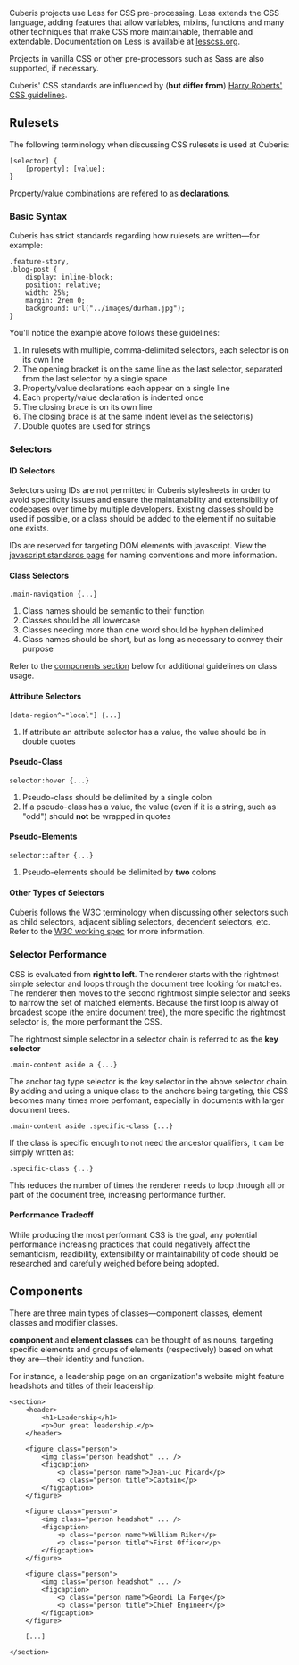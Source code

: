 <!---
Table of Contents

* Introduction
* LESS as a Framework
	* _explanation_
	* _also support SASS and vanilla CSS if necessary_
* Basics
	* Ruleset Guidelines
		* Basic Syntax
			* _opening brace on same line as selector_
			* _one space before opening brace_
			* _properties and values on the same line_
			* _one space after colon that follows property name_
			* _each property/value declaration on its own line_
			* _each property/value declaration indented_
			* _closing brace on its own line_
		* Supplemental Syntax
			* _in rulesets with multiple selectors, each selector on its own line_
	* Classes and IDs
		* _IDs reserved for JS selectors_
		* ID Naming Conventions
			* _'#js-...'_
		* Class Naming Conventions
			* 
* Organization
	* Table of Contents
	* Comments
		* Sectioning Comments
		* Descriptive Comments
	* Meaningful Whitespace
		* Between Rulesets
		* Delimiting Sections
		* Aligning Values of Related Declarations (Optional)
* File Structure
	* Overview
		* _app_
		* _normalize_
		* _tools_
		* _globals_
		* _components_
	* App
		* _table of contents, comments, and imports only&mdash;no rulesets_
	* Normalize
		* _required_
		* _imported first_

In progress...

***
-->

Cuberis projects use Less for CSS pre-processing. Less extends the CSS language, adding features that allow variables, mixins, functions and many other techniques that make CSS more maintainable, themable and extendable. Documentation on Less is available at [lesscss.org](http://lesscss.org).

Projects in vanilla CSS or other pre-processors such as Sass are also supported, if necessary.

Cuberis' CSS standards are influenced by (**but differ from**) [Harry Roberts' CSS guidelines](http://cssguidelin.es/).

## Rulesets

The following terminology when discussing CSS rulesets is used at Cuberis:

	[selector] {
		[property]: [value];
	}

Property/value combinations are refered to as **declarations**.

### Basic Syntax
Cuberis has strict standards regarding how rulesets are written—for example:

	.feature-story,
	.blog-post {
		display: inline-block;
		position: relative;
		width: 25%;
		margin: 2rem 0;
		background: url("../images/durham.jpg");
	}

You'll notice the example above follows these guidelines:

1. In rulesets with multiple, comma-delimited selectors, each selector is on its own line
2. The opening bracket is on the same line as the last selector, separated from the last selector by a single space
3. Property/value declarations each appear on a single line
4. Each property/value declaration is indented once
5. The closing brace is on its own line
6. The closing brace is at the same indent level as the selector(s)
7. Double quotes are used for strings

<!---
Additionally, properties should ideally be ordered as follows (some properties omitted for brevity):

1. display
2. position
3. [dimensions]
	1. width
	2. max-width
	3. height
	4. max-height
4. [box]
	1. margin
	2. padding
	3. box-sizing
5. [positioning]
	1. top
	2. left
	3. right
	3. bottom
6. 
-->

### Selectors


#### ID Selectors

Selectors using IDs are not permitted in Cuberis stylesheets in order to avoid specificity issues and ensure the maintanability and extensibility of codebases over time by multiple developers. Existing classes should be used if possible, or a class should be added to the element if no suitable one exists.

IDs are reserved for targeting DOM elements with javascript. View the [javascript standards page](#) for naming conventions and more information.

#### Class Selectors

	.main-navigation {...}

1. Class names should be semantic to their function
2. Classes should be all lowercase
3. Classes needing more than one word should be hyphen delimited
4. Class names should be short, but as long as necessary to convey their purpose

Refer to the [components section](#) below for additional guidelines on class usage.

#### Attribute Selectors

	[data-region^="local"] {...}

1. If attribute an attribute selector has a value, the value should be in double quotes

#### Pseudo-Class

	selector:hover {...}

1. Pseudo-class should be delimited by a single colon
2. If a pseudo-class has a value, the value (even if it is a string, such as "odd") should **not** be wrapped in quotes

#### Pseudo-Elements

	selector::after {...}
1. Pseudo-elements should be delimited by **two** colons

#### Other Types of Selectors

Cuberis follows the W3C terminology when discussing other selectors such as child selectors, adjacent sibling selectors, decendent selectors, etc. Refer to the [W3C working spec](http://www.w3.org/TR/2009/PR-css3-selectors-20091215/) for more information. 

### Selector Performance

CSS is evaluated from **right to left**. The renderer starts with the rightmost simple selector and loops through the document tree looking for matches. The renderer then moves to the second rightmost simple selector and seeks to narrow the set of matched elements. Because the first loop is alway of broadest scope (the entire document tree), the more specific the rightmost selector is, the more performant the CSS.

The rightmost simple selector in a selector chain is referred to as the **key selector**

	.main-content aside a {...}

The anchor tag type selector is the key selector in the above selector chain. By adding and using a unique class to the anchors being targeting, this CSS becomes many times more perfomant, especially in documents with larger document trees.

	.main-content aside .specific-class {...} 

If the class is specific enough to not need the ancestor qualifiers, it can be simply written as:

	.specific-class {...}

This reduces the number of times the renderer needs to loop through all or part of the document tree, increasing performance further.

#### Performance Tradeoff

While producing the most performant CSS is the goal, any potential performance increasing practices that could negatively affect the semanticism, readibility, extensibility or maintainability of code should be researched and carefully weighed before being adopted.

## Components
There are three main types of classes—component classes, element classes and modifier classes.

**component** and **element classes** can be thought of as nouns, targeting specific elements and groups of elements (respectively) based on what they are—their identity and function.

For instance, a leadership page on an organization's website might feature headshots and titles of their leadership:

	<section>
		<header>
			<h1>Leadership</h1>
			<p>Our great leadership.</p>
		</header>

		<figure class="person">
			<img class="person headshot" ... />
			<figcaption>
				<p class="person name">Jean-Luc Picard</p>
				<p class="person title">Captain</p>
			</figcaption>
		</figure>

		<figure class="person">
			<img class="person headshot" ... />
			<figcaption>
				<p class="person name">William Riker</p>
				<p class="person title">First Officer</p>
			</figcaption>
		</figure>

		<figure class="person">
			<img class="person headshot" ... />
			<figcaption>
				<p class="person name">Geordi La Forge</p>
				<p class="person title">Chief Engineer</p>
			</figcaption>
		</figure>

		[...]

	</section>









<!---

##app.less and what it means for _you_

Your app.less file should not contain any explicit attribute definitions. Rather, it should serve as a home for imported component files (e.g. buttons, lists, forms, etc) and merely assigned pre-designed library styles to explicitly-named application usages.

Your LESS directory should be broken into three distinct parts: globals, components, and app.less itself. Globals should contain code written in the most abstract, reusable way possible and be written with language that denotes their visual appearance. Think of globals as your block level elements--buttons, forms, type, etc. Globals should be the only place where explicit CSS is written.

Components should integrate globals as mixins, and be written with language that denotes their "purpose" on the page. Think of components as "sections" or "parts" of a website.

App.less contains nothing but import statements that compile your components and globals.

(Also I should at some point mention we use LESS, not SASS. Deal with it.)

Here's an example of what a \_globals file named \_buttons.less might look like. Note that modifiers are as descriptive as possible. (Also note the parantheses with .btn, which prevents it from being output to the compiled CSS file. )

	.btn() {
		border-radius: 4px;
		padding: 1em 2em;
		background: @grey;

		&.green {
			background: @green;
		}
		&.red {
			background: @red;
		}
		&.square {
			border-radius: 0;
		}	
		&.extra-padding {
			padding: 1.5em 3em;
		}
	}

This would then be used as a mixin within our \_components files. Let's say we have a button associated with a person and a button associated with a product. The person button is green and square, the product button is red and has extra padding. This is our \_person.less file:

	.person .btn {
		.btn.green.square();
	}

and this is our \product.less file:

	.product .btn {
		.btn.red.extra-padding();
	}

Our app.less file then looks something like this: 

	@import("globals/buttons.less");
	@import("components/person.less");
	@import("components/product.less");

This system allows for an element's display characteristics to maintain a separation between *what* it is and *how* it looks on a page. This in turn allows for maximum reusability of code because form and function are distinct.

##Nesting

The only time that nested selectors should be used is with LESS' & operator. This is useful for making modifiers children of their more general counterparts, which keeps "sibling" styles grouped together for maximum legibility and order. This may also be useful for pseudoelements (i.e. :before and :after).

##Hyphenation

There shall be no instances of double-hyphenation in class names.

-->


